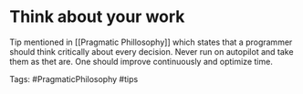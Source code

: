 # Think about your work 
Tip mentioned in [[Pragmatic Phillosophy]] which states that a programmer should think critically about every decision. Never run on autopilot and take them as thet are. One should improve continuously and optimize time.

Tags: 
#PragmaticPhilosophy
#tips
